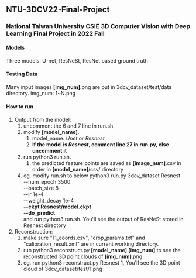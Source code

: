 ## NTU-3DCV22-Final-Project
### National Taiwan University CSIE 3D Computer Vision with Deep Learning Final Project in 2022 Fall

#### Models
Three models: U-net, ResNeSt, ResNet based ground truth

#### Testing Data
Many input images **[img_num]**.png are put in 3dcv_dataset/test/data directory.
img_num: 1~N.png


#### How to run
1.  Output from the model:
    1.  uncomment the 6 and 7 line in run.sh.
    2.  modify **[model_name]**.
        1.  model_name: *Unet* or *Resnest*
        2.  **If the model is *Resnest*, comment line 27 in run.py, else uncomment it**
    3. run python3 run.sh.
       1. the predicted feature points are saved as **[image_num]**.csv in order in **[model_name]**/csv/ directory
    4. eg. modify run.sh to below
    python3 run.py 3dcv_dataset Resnest \
    --num_epoch 3500 \
    --batch_size 8 \
    --lr 1e-4 \
    --weight_decay 1e-4 \
    **--ckpt Resnest/model.ckpt** \
    **--do_predict** \
    and run python3 run.sh. You'll see the output of ResNeSt stored in Resnest directory 
2. Reconstruction:
   1.  make sure "11_coords.csv", "crop_params.txt" and "calibration_result.xml" are in current working directory.
   2.  run python3 reconstruct.py **[model_name]** **[img_num]** to see the reconstructed 3D point clouds of **[img_num]**.png
   3.  eg. run python3 reconstruct.py Resnest 1, You'll see the 3D point cloud of 3dcv_dataset/test/1.png